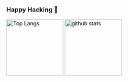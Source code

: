### Happy Hacking 👋

<p align="left"> 
  <img alt="Top Langs" height="150px" src="https://github-readme-stats.vercel.app/api/top-langs/?username=yto-tkg&layout=compact&show_icons=true&theme=onedark" />
  <img alt="github stats" height="150px" src="https://github-readme-stats.vercel.app/api?username=yto-tkg&theme=onedark&show_icons=ture" />
</p>

<!-- [![trophy](https://github-profile-trophy.vercel.app/?username=yto-tkg&theme=onedark&column=7
)](https://github.com/ryo-ma/github-profile-trophy)
 -->
